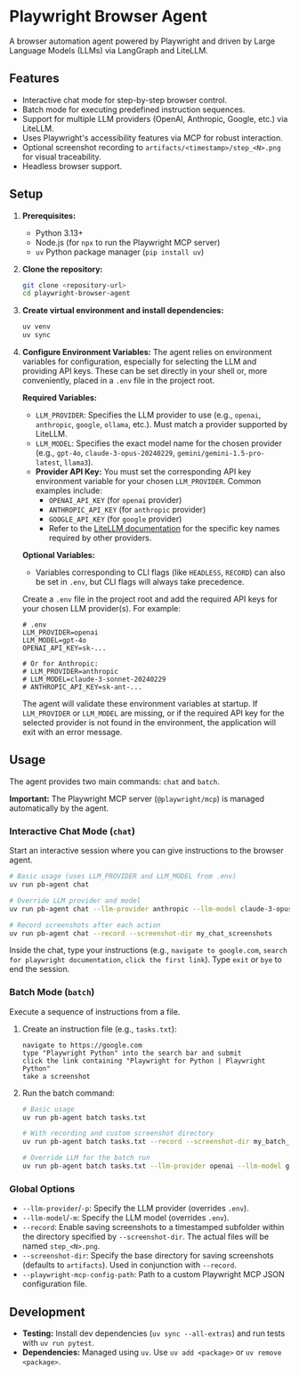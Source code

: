 # Playwright Browser Agent

A browser automation agent powered by Playwright and driven by Large Language Models (LLMs) via LangGraph and LiteLLM.

## Features

* Interactive chat mode for step-by-step browser control.
* Batch mode for executing predefined instruction sequences.
* Support for multiple LLM providers (OpenAI, Anthropic, Google, etc.) via LiteLLM.
* Uses Playwright's accessibility features via MCP for robust interaction.
* Optional screenshot recording to `artifacts/<timestamp>/step_<N>.png` for visual traceability.
* Headless browser support.

## Setup

1. **Prerequisites:**
    * Python 3.13+
    * Node.js (for `npx` to run the Playwright MCP server)
    * `uv` Python package manager (`pip install uv`)

2. **Clone the repository:**

    ```bash
    git clone <repository-url>
    cd playwright-browser-agent
    ```

3. **Create virtual environment and install dependencies:**

    ```bash
    uv venv
    uv sync
    ```

4. **Configure Environment Variables:**
    The agent relies on environment variables for configuration, especially for selecting the LLM and providing API keys. These can be set directly in your shell or, more conveniently, placed in a `.env` file in the project root.

    **Required Variables:**
    * `LLM_PROVIDER`: Specifies the LLM provider to use (e.g., `openai`, `anthropic`, `google`, `ollama`, etc.). Must match a provider supported by LiteLLM.
    * `LLM_MODEL`: Specifies the exact model name for the chosen provider (e.g., `gpt-4o`, `claude-3-opus-20240229`, `gemini/gemini-1.5-pro-latest`, `llama3`).
    * **Provider API Key:** You must set the corresponding API key environment variable for your chosen `LLM_PROVIDER`. Common examples include:
        * `OPENAI_API_KEY` (for `openai` provider)
        * `ANTHROPIC_API_KEY` (for `anthropic` provider)
        * `GOOGLE_API_KEY` (for `google` provider)
        * Refer to the [LiteLLM documentation](https://docs.litellm.ai/docs/providers) for the specific key names required by other providers.

    **Optional Variables:**
    * Variables corresponding to CLI flags (like `HEADLESS`, `RECORD`) can also be set in `.env`, but CLI flags will always take precedence.

    Create a `.env` file in the project root and add the required API keys for your chosen LLM provider(s). For example:

    ```dotenv
    # .env
    LLM_PROVIDER=openai
    LLM_MODEL=gpt-4o
    OPENAI_API_KEY=sk-...

    # Or for Anthropic:
    # LLM_PROVIDER=anthropic
    # LLM_MODEL=claude-3-sonnet-20240229
    # ANTHROPIC_API_KEY=sk-ant-...
    ```

    The agent will validate these environment variables at startup. If `LLM_PROVIDER` or `LLM_MODEL` are missing, or if the required API key for the selected provider is not found in the environment, the application will exit with an error message.

## Usage

The agent provides two main commands: `chat` and `batch`.

**Important:** The Playwright MCP server (`@playwright/mcp`) is managed automatically by the agent.

### Interactive Chat Mode (`chat`)

Start an interactive session where you can give instructions to the browser agent.

```bash
# Basic usage (uses LLM_PROVIDER and LLM_MODEL from .env)
uv run pb-agent chat

# Override LLM provider and model
uv run pb-agent chat --llm-provider anthropic --llm-model claude-3-opus-20240229

# Record screenshots after each action
uv run pb-agent chat --record --screenshot-dir my_chat_screenshots
```

Inside the chat, type your instructions (e.g., `navigate to google.com`, `search for playwright documentation`, `click the first link`). Type `exit` or `bye` to end the session.

### Batch Mode (`batch`)

Execute a sequence of instructions from a file.

1. Create an instruction file (e.g., `tasks.txt`):

    ```
    navigate to https://google.com
    type "Playwright Python" into the search bar and submit
    click the link containing "Playwright for Python | Playwright Python"
    take a screenshot
    ```

2. Run the batch command:

    ```bash
    # Basic usage
    uv run pb-agent batch tasks.txt

    # With recording and custom screenshot directory
    uv run pb-agent batch tasks.txt --record --screenshot-dir my_batch_screenshots

    # Override LLM for the batch run
    uv run pb-agent batch tasks.txt --llm-provider openai --llm-model gpt-3.5-turbo
    ```

### Global Options

* `--llm-provider`/`-p`: Specify the LLM provider (overrides `.env`).
* `--llm-model`/`-m`: Specify the LLM model (overrides `.env`).
* `--record`: Enable saving screenshots to a timestamped subfolder within the directory specified by `--screenshot-dir`. The actual files will be named `step_<N>.png`.
* `--screenshot-dir`: Specify the base directory for saving screenshots (defaults to `artifacts`). Used in conjunction with `--record`.
* `--playwright-mcp-config-path`: Path to a custom Playwright MCP JSON configuration file.

## Development

* **Testing:** Install dev dependencies (`uv sync --all-extras`) and run tests with `uv run pytest`.
* **Dependencies:** Managed using `uv`. Use `uv add <package>` or `uv remove <package>`.
